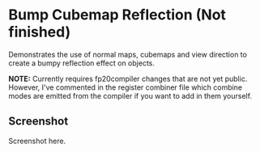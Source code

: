 # Bump Cubemap Reflection (Not finished)

Demonstrates the use of normal maps, cubemaps and view direction to create a bumpy reflection effect on objects.

**NOTE:** Currently requires fp20compiler changes that are not yet public. However, I've commented in the register combiner file which combine modes are emitted from the compiler if you want to add in them yourself.

## Screenshot
Screenshot here.
